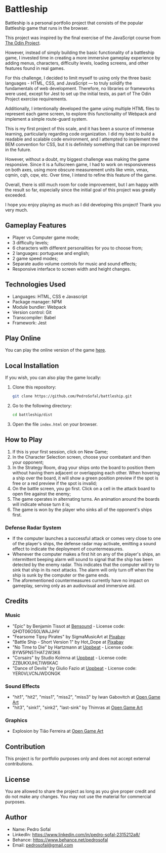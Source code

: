 # Battleship

Battleship is a personal portfolio project that consists of the popular Battleship game that runs in the browser.

This project was inspired by the final exercise of the JavaScript course from [The Odin Project](https://www.theodinproject.com/).

However, instead of simply building the basic functionality of a battleship game, I invested time in creating a more immersive gameplay experience by adding menus, characters, difficulty levels, loading screens, and other features found in real games.

For this challenge, I decided to limit myself to using only the three basic languages - HTML, CSS, and JavaScript — to truly solidify the fundamentals of web development. Therefore, no libraries or frameworks were used, except for Jest to set up the initial tests, as part of The Odin Project exercise requirements.

Additionally, I intentionally developed the game using multiple HTML files to represent each game screen, to explore this functionality of Webpack and implement a simple route-guard system.

This is my first project of this scale, and it has been a source of immense learning, particularly regarding code organization. I did my best to build a readable and scalable code environment, and I attempted to implement the BEM convention for CSS, but it is definitely something that can be improved in the future.

However, without a doubt, my biggest challenge was making the game responsive. Since it is a fullscreen game, I had to work on responsiveness on both axes, using more obscure measurement units like vmin, vmax, cqmin, cqh, cqw, etc. Over time, I intend to refine this feature of the game.

Overall, there is still much room for code improvement, but I am happy with the result so far, especially since the initial goal of this project was greatly exceeded.

I hope you enjoy playing as much as I did developing this project! Thank you very much.

## Gameplay Features

- Player vs Computer game mode;
- 3 difficulty levels;
- 6 characters with different personalities for you to choose from;
- 2 languages: portuguese and english;
- 2 game speed modes;
- Separate audio volume controls for music and sound effects;
- Responsive interface to screen width and height changes.

## Technologies Used

- Languages: HTML, CSS e Javascript
- Package manager: NPM
- Module bundler: Webpack
- Version control: Git
- Transcompiler: Babel
- Framework: Jest

## Play Online

You can play the online version of the game [here](https://github.com/PedroSofal/battleship).

## Local Installation

If you wish, you can also play the game locally:

1. Clone this repository:
    ```bash
    git clone https://github.com/PedroSofal/battleship.git
    ```
2. Go to the following directory:
    ```bash
    cd battleship/dist
    ```
3. Open the file `index.html` on your browser.

## How to Play

1. If this is your first session, click on New Game;
2. In the Character Selection screen, choose your combatant and then your opponent;
3. In the Strategy Room, drag your ships onto the board to position them without having them adjacent or overlapping each other. When hovering a ship over the board, it will show a green position preview if the spot is free or a red preview if the spot is invalid;
4. On the battle screen, you go first. Click on a cell in the attack board to open fire against the enemy;
5. The game operates in alternating turns. An animation around the boards will indicate whose turn it is;
6. The game is won by the player who sinks all of the opponent's ships first.

### Defense Radar System

- If the computer launches a successful attack or comes very close to one of the player's ships, the defense radar may activate, emitting a sound effect to indicate the deployment of countermeasures.
- Whenever the computer makes a first hit on any of the player's ships, an intermittent beeping alarm will sound to signal that the ship has been detected by the enemy radar. This indicates that the computer will try to sink that ship in its next attacks. The alarm will only turn off when the ship is sunk by the computer or the game ends.
- The aforementioned countermeasures currently have no impact on gameplay, serving only as an audiovisual and immersive aid.

## Credits

### Music

- "Epic" by Benjamin Tissot at [Bensound](https://bensound.com/royalty-free-music/track/epic) - License code: QHDT06OS0LWAJJHV
- "Fearsome Tipsy Pirates" by SigmaMusicArt at [Pixabay](https://pixabay.com/)
- "Battle Ship - Short Version 1" by Hot_Dope at [Pixabay](https://pixabay.com/)
- "No Time to Die" by Hartzmann at [Uppbeat](https://uppbeat.io/t/hartzmann/no-time-to-die) - License code: BYW5PN5THAT2W3K6
- "Corsairs" by Studio Kolmna at [Uppbeat](https://uppbeat.io/t/studiokolomna/corsairs) - License code: ZZBUKXUHLTIW6KAC
- "Dance of Devils" by Giulio Fazio at [Uppbeat](https://uppbeat.io/t/giulio-fazio/dance-of-devils) - License code: YER0VLVCNJWDONGK

### Sound Effects

- "hit1", "hit2", "miss1", "miss2", "miss3" by Iwan Gabovitch at [Open Game Art](https://opengameart.org/users/qubodup)
- "hit3", "sink1", "sink2", "last-sink" by Thimras at [Open Game Art](https://opengameart.org/users/thimras)

### Graphics

- Explosion by Tião Ferreira at [Open Game Art](https://opengameart.org/users/tiao-ferreira)

## Contribution

This project is for portfolio purposes only and does not accept external contributions.

## License

You are allowed to share the project as long as you give proper credit and do not make any changes. You may not use the material for commercial purposes.

## Author

- Name: Pedro Sofal
- LinkedIn: https://www.linkedin.com/in/pedro-sofal-2315212a8/
- Behance: https://www.behance.net/pedrosofal
- Email: pedrosofal@gmail.com